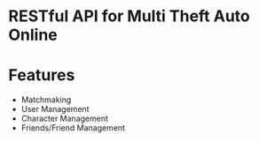 # RESTful API for Multi Theft Auto Online

# Features
  - Matchmaking
  - User Management
  - Character Management
  - Friends/Friend Management
